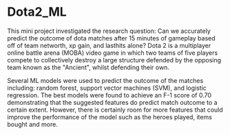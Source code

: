 # Dota2_ML
This mini project investigated the research question: Can we accurately predict the outcome of dota matches after 15 minutes of gameplay based off of team networth, xp gain, and lasthits alone? Dota 2 is a multiplayer online battle arena (MOBA) video game in which two teams of five players compete to collectively destroy a large structure defended by the opposing team known as the "Ancient", whilst defending their own. 

Several ML models were used to predict the outcome of the matches including: random forest, support vector machines (SVM), and logistic regression. The best models were found to achieve an F-1 score of 0.70 demonstrating that the suggested features do predict match outcome to a certain extent. However, there is certainly room for more features that could improve the performance of the model such as the heroes played, items bought and more. 
